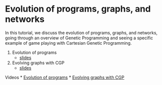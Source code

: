 # Evolution of programs, graphs, and networks


In this tutorial, we discuss the evolution of programs, graphs, and networks, going through an overview of Genetic Programming and seeing a specific example of game playing with Cartesian Genetic Programming.

1. Evolution of programs
    * [slides](https://d9w.github.io/evolution/4_gp/1_overview.html)
2. Evolving graphs with CGP
    * [slides](https://d9w.github.io/evolution/4_gp/2_cgp.html)

Videos
    * [Evolution of programs](https://youtu.be/-QyD2aYLhnY)
    * [Evolving graphs with CGP](https://youtu.be/fJX0Dr54huY)
